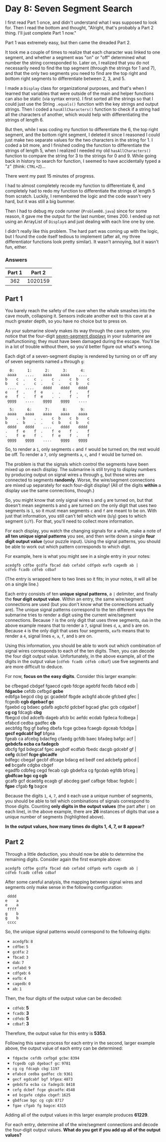 # Day 8: Seven Segment Search
I first read Part 1 once, and didn't understand what I was supposed to look for. Then I read the bottom and thought, "Alright, that's probably a Part 2 thing. I'll just complete Part 1 now."

Part 1 was extremely easy, but then came the dreaded Part 2.

It took me a couple of times to realize that each character was linked to one segment, and whether a segment was "on" or "off" determined what number the string corresponded to. Later on, I realized that you do not necessarily need to find the top segment (through the strings for 1 and 7), and that the only two segments you need to find are the top right and bottom right segments to differentiate between 2, 3, and 5.

I made a `Display` class for organizational purposes, and that's when I learned that variables that were outside of the main and helper functions can also be static (via syntax errors). I first sorted all the strings so that I could just use the String `.equals()` function with the key strings and output strings. Then I coded a `hasAllCharacters()` function to check if a string had all the characters of another, which would help with differentiating the strings of length 6.

But then, while I was coding my function to differentiate the 6, the top right segment, and the bottom right segment, I deleted it since I reasoned I could just make two separate values for the two characters in the string for 1.  I coded a bit more, and I finished coding the function to differentiate the strings of length 5, when I realized I needed my old `hasAllCharacters()` function to compare the string for 3 to the strings for 0 and 9. While going back in history to search for function, I seemed to have accidentally typed a "z" (think: `CTRL+Z`)...

There went my past 15 minutes of progress.

I had to almost completely recode my function to differentiate 6, and completely had to redo my function to differentiate the strings of length 5 from scratch. Luckily, I remembered the logic and the code wasn't very hard, but it was still a big bummer.

Then I had to debug my code runner (`Problem08.java`) since for some reason, it gave me the output for the last number, times 200. I ended up not using an ArrayList of `Display`s and just dealing with each line one by one.

I didn't really like this problem. The hard part was coming up with the logic, but I found the code itself tedious to implement (after all, my three differentiator functions look pretty similar). It wasn't annoying, but it wasn't fun, either.

### Answers
| Part 1 | Part 2 |
| :---: | :---: |
| 362 | 1020159 |

## Part 1
You barely reach the safety of the cave when the whale smashes into the cave mouth, collapsing it. Sensors indicate another exit to this cave at a much greater depth, so you have no choice but to press on.

As your submarine slowly makes its way through the cave system, you notice that the four-digit [seven-segment displays](https://en.wikipedia.org/wiki/Seven-segment_display) in your submarine are malfunctioning; they must have been damaged during the escape. You'll be in a lot of trouble without them, so you'd better figure out what's wrong.

Each digit of a seven-segment display is rendered by turning on or off any of seven segments named `a` through `g`:

```
  0:      1:      2:      3:      4:
 aaaa    ....    aaaa    aaaa    ....
b    c  .    c  .    c  .    c  b    c
b    c  .    c  .    c  .    c  b    c
 ....    ....    dddd    dddd    dddd
e    f  .    f  e    .  .    f  .    f
e    f  .    f  e    .  .    f  .    f
 gggg    ....    gggg    gggg    ....

  5:      6:      7:      8:      9:
 aaaa    aaaa    aaaa    aaaa    aaaa
b    .  b    .  .    c  b    c  b    c
b    .  b    .  .    c  b    c  b    c
 dddd    dddd    ....    dddd    dddd
.    f  e    f  .    f  e    f  .    f
.    f  e    f  .    f  e    f  .    f
 gggg    gggg    ....    gggg    gggg
```

So, to render a `1`, only segments `c` and `f` would be turned on; the rest would be off. To render a `7`, only segments `a`, `c`, and `f` would be turned on.

The problem is that the signals which control the segments have been mixed up on each display. The submarine is still trying to display numbers by producing output on signal wires `a` through `g`, but those wires are connected to segments **randomly**. Worse, the wire/segment connections are mixed up separately for each four-digit display! (All of the digits **within** a display use the same connections, though.)

So, you might know that only signal wires `b` and `g` are turned on, but that doesn't mean segments `b` and `g` are turned on: the only digit that uses two segments is `1`, so it must mean segments `c` and `f` are meant to be on. With just that information, you still can't tell which wire (`b`/`g`) goes to which segment (`c`/`f`). For that, you'll need to collect more information.

For each display, you watch the changing signals for a while, make a note of **all ten unique signal patterns** you see, and then write down a single **four digit output value** (your puzzle input). Using the signal patterns, you should be able to work out which pattern corresponds to which digit.

For example, here is what you might see in a single entry in your notes:

```
acedgfb cdfbe gcdfa fbcad dab cefabd cdfgeb eafb cagedb ab |
cdfeb fcadb cdfeb cdbaf
```

(The entry is wrapped here to two lines so it fits; in your notes, it will all be on a single line.)

Each entry consists of ten **unique signal patterns**, a `|` delimiter, and finally the **four digit output value**. Within an entry, the same wire/segment connections are used (but you don't know what the connections actually are). The unique signal patterns correspond to the ten different ways the submarine tries to render a digit using the current wire/segment connections. Because `7` is the only digit that uses three segments, `dab` in the above example means that to render a `7`, signal lines `d`, `a`, and `b` are on. Because `4` is the only digit that uses four segments, `eafb` means that to render a `4`, signal lines `e`, `a`, `f`, and `b` are on.

Using this information, you should be able to work out which combination of signal wires corresponds to each of the ten digits. Then, you can decode the four digit output value. Unfortunately, in the above example, all of the digits in the output value (`cdfeb fcadb cdfeb cdbaf`) use five segments and are more difficult to deduce.

For now, **focus on the easy digits**. Consider this larger example:

be cfbegad cbdgef fgaecd cgeb fdcge agebfd fecdb fabcd edb |\
**fdgacbe** cefdb cefbgd **gcbe**\
edbfga begcd cbg gc gcadebf fbgde acbgfd abcde gfcbed gfec |\
fcgedb **cgb dgebacf gc**\
fgaebd cg bdaec gdafb agbcfd gdcbef bgcad gfac gcb cdgabef |\
**cg cg** fdcagb **cbg**\
fbegcd cbd adcefb dageb afcb bc aefdc ecdab fgdeca fcdbega |\
efabcd cedba gadfec **cb**\
aecbfdg fbg gf bafeg dbefa fcge gcbea fcaegb dgceab fcbdga |\
**gecf egdcabf bgf** bfgea\
fgeab ca afcebg bdacfeg cfaedg gcfdb baec bfadeg bafgc acf |\
**gebdcfa ecba ca fadegcb**\
dbcfg fgd bdegcaf fgec aegbdf ecdfab fbedc dacgb gdcebf gf |\
**cefg** dcbef **fcge gbcadfe**\
bdfegc cbegaf gecbf dfcage bdacg ed bedf ced adcbefg gebcd |\
**ed** bcgafe cdgba cbgef\
egadfb cdbfeg cegd fecab cgb gbdefca cg fgcdab egfdb bfceg |\
**gbdfcae bgc cg cgb**\
gcafb gcf dcaebfg ecagb gf abcdeg gaef cafbge fdbac fegbdc |\
**fgae** cfgab **fg** bagce

Because the digits `1`, `4`, `7`, and `8` each use a unique number of segments, you should be able to tell which combinations of signals correspond to those digits. Counting **only digits in the output values** (the part after `|` on each line), in the above example, there are **26** instances of digits that use a unique number of segments (highlighted above).

**In the output values, how many times do digits 1, 4, 7, or 8 appear?**

## Part 2
Through a little deduction, you should now be able to determine the remaining digits. Consider again the first example above:

```
acedgfb cdfbe gcdfa fbcad dab cefabd cdfgeb eafb cagedb ab |
cdfeb fcadb cdfeb cdbaf
```

After some careful analysis, the mapping between signal wires and segments only make sense in the following configuration:

```
 dddd
e    a
e    a
 ffff
g    b
g    b
 cccc
```

So, the unique signal patterns would correspond to the following digits:

- `acedgfb`: `8`
- `cdfbe`: `5`
- `gcdfa`: `2`
- `fbcad`: `3`
- `dab`: `7`
- `cefabd`: `9`
- `cdfgeb`: `6`
- `eafb`: `4`
- `cagedb`: `0`
- `ab`: `1`

Then, the four digits of the output value can be decoded:

- `cdfeb`: **5**
- `fcadb`: **3**
- `cdfeb`: **5**
- `cdbaf`: **3**

Therefore, the output value for this entry is **5353**.

Following this same process for each entry in the second, larger example above, the output value of each entry can be determined:

- `fdgacbe cefdb cefbgd gcbe`: `8394`
- `fcgedb cgb dgebacf gc`: `9781`
- `cg cg fdcagb cbg`: `1197`
- `efabcd cedba gadfec cb`: `9361`
- `gecf egdcabf bgf bfgea`: `4873`
- `gebdcfa ecba ca fadegcb`: `8418`
- `cefg dcbef fcge gbcadfe`: `4548`
- `ed bcgafe cdgba cbgef`: `1625`
- `gbdfcae bgc cg cgb`: `8717`
- `fgae cfgab fg bagce`: `4315`

Adding all of the output values in this larger example produces **61229**.

For each entry, determine all of the wire/segment connections and decode the four-digit output values. **What do you get if you add up all of the output values?**
